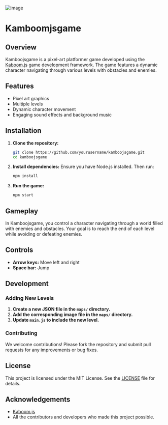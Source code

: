 

![image](https://github.com/KavyaBS123/GameKamboom/assets/148982177/9dd6e9fd-b0b3-4233-9c76-326baaff0e69)


# Kamboomjsgame

## Overview

Kamboojsgame is a pixel-art platformer game developed using the [Kaboom.js](https://kaboomjs.com/) game development framework. The game features a dynamic character navigating through various levels with obstacles and enemies.

## Features

- Pixel art graphics
- Multiple levels
- Dynamic character movement
- Engaging sound effects and background music

## Installation

1. **Clone the repository:**
    ```sh
    git clone https://github.com/yourusername/kamboojsgame.git
    cd kamboojsgame
    ```

2. **Install dependencies:**
    Ensure you have Node.js installed. Then run:
    ```sh
    npm install
    ```

3. **Run the game:**
    ```sh
    npm start
    ```


## Gameplay

In Kamboojsgame, you control a character navigating through a world filled with enemies and obstacles. Your goal is to reach the end of each level while avoiding or defeating enemies.

## Controls

- **Arrow keys:** Move left and right
- **Space bar:** Jump

## Development

### Adding New Levels

1. **Create a new JSON file in the `maps/` directory.**
2. **Add the corresponding image file in the `maps/` directory.**
3. **Update `main.js` to include the new level.**

### Contributing

We welcome contributions! Please fork the repository and submit pull requests for any improvements or bug fixes.

## License

This project is licensed under the MIT License. See the [LICENSE](LICENSE) file for details.

## Acknowledgements

- [Kaboom.js](https://kaboomjs.com/)
- All the contributors and developers who made this project possible.


